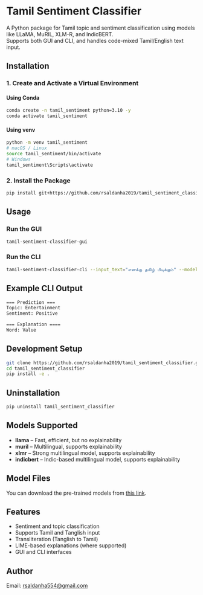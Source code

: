# Tamil Sentiment Classifier

A Python package for Tamil topic and sentiment classification using models like LLaMA, MuRIL, XLM-R, and IndicBERT.  
Supports both GUI and CLI, and handles code-mixed Tamil/English text input.

## Installation

### 1. Create and Activate a Virtual Environment

#### Using Conda

```bash
conda create -n tamil_sentiment python=3.10 -y  
conda activate tamil_sentiment
```

#### Using venv

```bash
python -m venv tamil_sentiment  
# macOS / Linux  
source tamil_sentiment/bin/activate  
# Windows  
tamil_sentiment\Scripts\activate
```

### 2. Install the Package

```bash
pip install git+https://github.com/rsaldanha2019/tamil_sentiment_classifier.git
```

## Usage

### Run the GUI

```bash
tamil-sentiment-classifier-gui
```

### Run the CLI

```bash
tamil-sentiment-classifier-cli --input_text="எனக்கு தமிழ் பிடிக்கும்" --model muril --explain
```

## Example CLI Output

```bash
=== Prediction ===  
Topic: Entertainment  
Sentiment: Positive  

=== Explanation ====
Word: Value
```

## Development Setup

```bash
git clone https://github.com/rsaldanha2019/tamil_sentiment_classifier.git  
cd tamil_sentiment_classifier  
pip install -e .
```

## Uninstallation

```bash
pip uninstall tamil_sentiment_classifier
```

## Models Supported

- **llama** – Fast, efficient, but no explainability  
- **muril** – Multilingual, supports explainability  
- **xlmr** – Strong multilingual model, supports explainability  
- **indicbert** – Indic-based multilingual model, supports explainability  

## Model Files

You can download the pre-trained models from [this link](https://drive.google.com/drive/u/1/folders/14x1UdKTLEaCh8--WTt_TaEkOjqf3tF0A).

## Features

- Sentiment and topic classification  
- Supports Tamil and Tanglish input  
- Transliteration (Tanglish to Tamil)  
- LIME-based explanations (where supported)  
- GUI and CLI interfaces

## Author

Email: rsaldanha554@gmail.com
